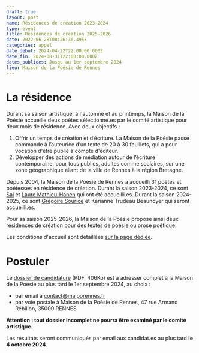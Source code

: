 ```yaml
---
draft: true
layout: post
name: Résidences de création 2023-2024
type: event
title: Résidences de création 2025-2026
date: 2022-06-28T08:26:36.495Z
categories: appel
date_debut: 2024-04-22T22:00:00.000Z
date_fin: 2024-08-31T22:00:00.000Z
dates_publiees: Jusqu'au 1er septembre 2024
lieu: Maison de la Poésie de Rennes
---
```

# La résidence

Durant sa saison artistique, à l'automne et au printemps, la Maison de la Poésie accueille deux poètes sélectionné.es par le comité artistique pour deux mois de résidence. Avec deux objectifs :

1. Offrir un temps de création et d’écriture. La Maison de la Poésie passe commande à l’auteurice d’un texte de 20 à 30 feuillets, qui a pour vocation d'être publié à compte d'éditeur.
2. Développer des actions de médiation autour de l’écriture contemporaine, pour tous publics, adultes comme scolaires, sur une zone géographique allant de la ville de Rennes à la région Bretagne.

Depuis 2004, la Maison de la Poésie de Rennes a accueilli 31 poètes et poétesses en résidence de création. Durant la saison 2023-2024, ce sont [Sal](https://maiporennes.fr/residence/2023/04/25/r-sidence-dautomne.html) et [Laure Mathieu-Hanen](https://maiporennes.fr/residence/2024/01/10/r-sidence-de-printemps) qui ont été accueilli.es. Durant la saison 2024-2025, ce sont [Grégoire Sourice](https://maiporennes.fr/residence/2024/04/23/r-sidence-dautomne) et Karianne Trudeau Beaunoyer qui seront accueilli.es.

Pour sa saison 2025-2026, la Maison de la Poésie propose ainsi deux résidences de création pour des textes de poésie ou prose poétique.

Les conditions d'accueil sont détaillées [sur la page dédiée](https://maiporennes.fr/residences/#section_0).

# Postuler

Le [dossier de candidature](/imgs/dossier-de-candidature-r-sidence.pdf) (PDF, 406Ko) est à adresser complet à la Maison de la Poésie au plus tard le 1er septembre 2024, au choix :

* par email à [contact@maiporennes.fr](mailto:contact@maiporennes.fr)
* par voie postale à Maison de la Poésie de Rennes, 47 rue Armand Rébillon, 35000 RENNES

**Attention : tout dossier incomplet ne pourra être examiné par le comité artistique.**

Les résultats seront communiqués par email aux candidat.es au plus tard **le 4 octobre 2024**.